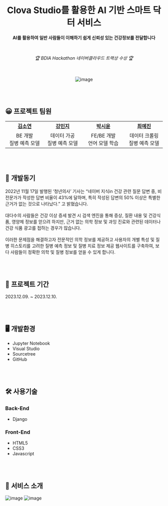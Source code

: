 <div align="center">
  
# Clova Studio를 활용한 AI 기반 스마트 닥터 서비스

**AI를 활용하여 일반 사람들이 이해하기 쉽게 신뢰성 있는 건강정보를 전달합니다**

<br>

_🏆 BDIA Hackathon 네이버클라우드 트랙상 수상 🏆_

<br>

![image](https://github.com/s53uni/isix-project/assets/142832376/da184707-6352-448e-81e6-8a1d654e9b0a)


</div>

<br><br>

## 😀 프로젝트 팀원

<table align="center">
    <tr align="center">
        <td style="width:300px;"><a href="https://github.com/xx-Sommer-xx"><b>김소연</b></a></td>
        <td style="width:300px;"><a href="https://github.com/saeuggang10"><b>강민지</b></a></td>
        <td style="width:300px;"><a href="https://github.com/s53uni"><b>박시윤</b></a></td>
        <td style="width:300px;"><a href="https://github.com/Erin-53"><b>최예진</b></a></td>
    </tr>
    <tr align="center">
        <td>BE 개발<br>질병 예측 모델</td>
        <td>데이터 가공<br>질병 예측 모델</td>
        <td>FE/BE 개발<br>언어 모델 학습</td>
        <td>데이터 크롤링<br>질병 예측 모델</td>
    </tr>
</table>

<br><br>

## 📝 개발동기
2022년 11월 17일 발행된 ‘청년의사’ 기사는 “네이버 지식in 건강 관련 질문 답변 중, 비전문가가 작성한 답변 비율이 43%에 달하며, 특히 작성된 답변의 50% 이상은 특별한 근거가 없는 것으로 나타났다.” 고 밝혔습니다.<br><br>
대다수의 사람들은 건강 이상 증세 발견 시 검색 엔진을 통해 증상, 질환 내용 및 건강식품, 영양제 정보를 얻으려 하지만, 근거 없는 의학 정보 및 과잉 진료와 관련된 데이터나 건강 식품 광고를 접하는 경우가 많습니다.<br><br>
이러한 문제점을 해결하고자 전문적인 의학 정보를 제공하고 사용자의 개별 특성 및 질병 히스토리를 고려한 질병 예측 정보 및 질병 치료 정보 제공 웹사이트를 구축하여, 보다 사람들이 정확한 의학 및 질병 정보를 얻을 수 있게 합니다.


<br><br>

## 📅 프로젝트 기간
2023.12.09. ~ 2023.12.10.

<br><br>

## 🖥️ 개발환경
* Jupyter Notebook
* Visual Studio
* Sourcetree
* GitHub

<br><br>

## 🛠️ 사용기술
### Back-End
* Django

### Front-End
* HTML5
* CSS3
* Javascript

<br><br>

## 📌 서비스 소개

![image](https://github.com/s53uni/isix-project/assets/142832376/9fe1c571-2c47-455d-a6f3-67ecc151d470)
![image](https://github.com/s53uni/isix-project/assets/142832376/86853797-a1a6-4845-a710-a0199928c0fb)

